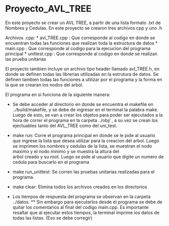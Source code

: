 # Proyecto_AVL_TREE

En este proyecto se crear un AVL TREE, a partir de una lista formato .txt de Nombres y Cedulas.
En este proyecto se crearon tres archivos.cpp y uno .h

Archivos .cpp:
              * avl_TREE.cpp : Que corresponde al codigo en donde se encuentran todas las funciones que realizan toda la estructura de                                    datos
              * main.cpp : Que corresponde al codigo para la ejecucion del programa principal
              * unittest.cpp : Que corresponde al codigo en donde se realizan las prueba unitarias
              
El proyecto tambien incluye un archivo tipo header llamado avl_TREE.h, en donde se definen todas las librerias utilizadas en la estrutura de datos. Se definen tambien todas las funciones a utilizar por el programa y la forma en la que se crearan los nodos del arbol.

El programa en si funciona de la siguiente manera:
- Se debe acceder al directorio en donde se encuentra el makefile en ../build/makefile, y se debe de ingresar en el terminal la palabra make. Luego de esto, se van a crear los objetos para poder ser ejecutados a la hora de correr el programa en la carpeta ../obj/ , a su vez se crean los ejectuables tanto del AVL_TREE como del uni_test.

- make run: Corre el programa principal en donde se le pide al usuario que ingrese la lista que desea utilizar para la creacion del arbol.
            Luego se imprimen los nombres y cedulas de la lista, se muestran el nodo maximo y el nodo minimo y se muestra la altura del   
            arbol creado y su root.
            Luego se pide al usuario que digite un numero de cedula para buscarlo en el programa
            
- make run_unittest: Se corren las pruebas unitarias realizadas para el programa.

- make clear: Elimina todos los archivos creados en los directorios

* Los tiempos de respuesta del programa se observan en la carpeta ../datos. 
** Sin embargo para ejecutarlos desde el programa se debe de quitar los comentarios al final del codigo main.cpp. Es importante resaltar que al ejecutar estos tiempos, la terminal imprime los datos de todas las listas. (Eso se debe corregir)

